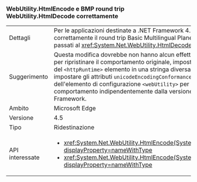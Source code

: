 ### <a name="webutilityhtmlencode-and-webutilityhtmldecode-round-trip-bmp-correctly"></a>WebUtility.HtmlEncode e BMP round trip WebUtility.HtmlDecode correttamente

|   |   |
|---|---|
|Dettagli|Per le applicazioni destinate a .NET Framework 4.5, caratteri che non rientrano correttamente il round trip Basic Multilingual Plane (BMP) quando vengono passati al <xref:System.Net.WebUtility.HtmlDecode(System.String)> metodi.|
|Suggerimento|Questa modifica dovrebbe non hanno alcun effetto sulle applicazioni correnti, ma per ripristinare il comportamento originale, impostare il <code>targetFramework</code> attributo del <code>&lt;httpRuntime&gt;</code> elemento in una stringa diversa da &quot;4.5&quot;. È inoltre possibile impostare gli attributi <code>unicodeEncodingConformance</code> e <code>unicodeDecodingConformance</code> dell'elemento di configurazione <code>&lt;webUtility&gt;</code> per controllare questo comportamento indipendentemente dalla versione di destinazione di .NET Framework.|
|Ambito|Microsoft Edge|
|Versione|4.5|
|Tipo|Ridestinazione|
|API interessate|<ul><li><xref:System.Net.WebUtility.HtmlEncode(System.String)?displayProperty=nameWithType></li><li><xref:System.Net.WebUtility.HtmlEncode(System.String,System.IO.TextWriter)?displayProperty=nameWithType></li></ul>|

